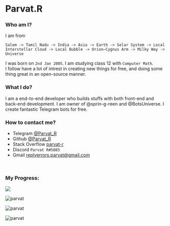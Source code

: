 # Parvat.R

### Who am I?
I am from 
```
Salem -> Tamil Nadu -> India -> Asia -> Earth -> Solar System -> Local Interstellar Cloud -> Local Bubble -> Orion–Cygnus Arm -> Milky Way -> Universe
```
I was born on `2nd Jan 2005`. I am studying class 12 with `Computer Math`.
<br>
I follow have a lot of intrest in creating new things for free, and doing some thing great in an open-source manner.


### What I do?
 I am a end-to-end developer who builds stuffs with both front-end and back-end development. I am owner of @sprin-g-reen and @BotsUniverse.
 I create fantastic Telegram bots for free.

### How to contact me?
- Telegram [@Parvat_R](https://telegram.me/Parvat_R)
- Github [@Parvat_R](@Parvat_R)
- Stack Overflow [parvat-r](https://stackoverflow.com/users/14785531/parvat-r)
- Discord `Parvat R#5085`
- Gmail [replyerrors.parvat@gmail.com](mailto:replyerrors.parvat@gmail.com)

<br>

### My Progress:
      
<a><img src="https://github-readme-stats.vercel.app/api/?username=parvat-web-dev&count_private=true&theme=tokyonight&showicons=true" /></a>
    
<a><img src="https://github-readme-stats.vercel.app/api/top-langs/?username=parvat-web-dev&langs_count=5&theme=tokyonight" alt="parvat" /></a>
    
<a><img align="center" src="https://github-readme-streak-stats.herokuapp.com/?user=parvat-web-dev&theme=tokyonight" alt="parvat" /></a>
    
<a><img src="https://github-profile-trophy.vercel.app/?username=parvat-web-dev&theme=tokyonight" alt="parvat" /></a>
